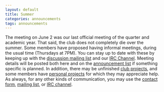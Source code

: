 ```yaml
---
layout: default
title: Summer
categories: announcements
tags: announcements
---
```

The meeting on June 2 was our last official meeting of the quarter and academic year. That said, the club does not completely die over the summer. Some members have proposed having informal meetings, during the usual time (Thursdays at 7PM). You can stay up to date with these by keeping up with the [discussion mailing list](http://mail.cse.ohio-state.edu/mailman/listinfo/opensource) and our [IRC Channel](/irc). Meeting details will be posted both here and on the [announcement list](http://mail.cse.ohio-state.edu/mailman/listinfo/opensource-announce) if something specific is planned. In addition, there may be unfinished [club projects](/projects), and some members have [personal projects](/git) for which they may appreciate help. As always, for any other kinds of communication, you may use the [contact form](https://opensource.cse.ohio-state.edu/contact), [mailing list](/mailinglist), or [IRC channel](/irc).
